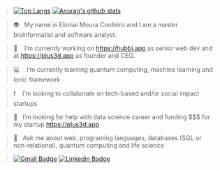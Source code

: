 > [![Top Langs](https://github-readme-stats.vercel.app/api/top-langs/?username=elionaimc&exclude_repo=elionaimc&show_icons=true&hide=html,teX&theme=dark)](https://github.com/anuraghazra/github-readme-stats) [![Anurag's github stats](https://github-readme-stats.vercel.app/api?username=elionaimc&show_icons=true&theme=dark)](https://github.com/anuraghazra/github-readme-stats) 

> :alien: &nbsp;&nbsp;My name is Elionai Moura Cordeiro and I am a master bioinformatist and software analyst.

> :rocket: &nbsp;&nbsp; I’m currently working on https://hubbi.app as senior web dev and at https://plus3d.app as founder and CEO.

> :computer: &nbsp;&nbsp; I’m currently learning quantum computing, machine learning and Ionic framework

> :exclamation: &nbsp;&nbsp; I’m looking to collaborate on tech-based and/or social impact startups

> 🤔  &nbsp;&nbsp;I’m looking for help with data science career and funding $$$ for my startup https://plus3d.app

> 💬  &nbsp;&nbsp;Ask me about web, programing languages, databases (SQL or non-relational), quantum computing and life science

> [![Gmail Badge](https://img.shields.io/badge/-eli.embits@gmail.com-c14438?style=for-the-badge&logo=Gmail&logoColor=white&link=mailto:eli.embits@gmail.com)](mailto:eli.embits@gmail.com) [![Linkedin Badge](https://img.shields.io/badge/-Elionai-blue?style=for-the-badge&logo=Linkedin&logoColor=white&link=https://www.linkedin.com/in/elionai)](https://www.linkedin.com/in/elionai)
